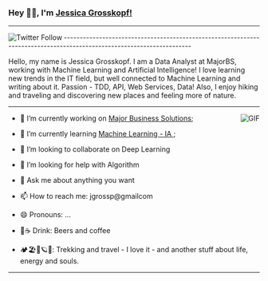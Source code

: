 ### Hey 👋🏽, I'm [Jessica Grosskopf!](https://jgrossp.github.io) 
_______________________________________________________________________________________________________________________________________
<img align="left" alt="Twitter Follow" href="https://twitter.com/intent/follow?screen_name=jgrossp" src="https://img.shields.io/twitter/follow/jgrossp?label=Follow&style=social">
----------------------------------------------------------------------------------------------------------------------


Hello, my name is Jessica Grosskopf. I am a Data Analyst at MajorBS, working with Machine Learning and Artificial Intelligence!
I love learning new trends in the IT field, but well connected to Machine Learning and writing about it.
Passion - TDD, API, Web Services, Data! Also, I enjoy hiking and traveling and discovering new places and feeling more of nature.

----------------------------------------------------------------------------------------------------------------------------

<img align="right" alt="GIF" src="https://thumbs.gfycat.com/SpotlessGreatIvorybilledwoodpecker-size_restricted.gif" />



* 🔭 I’m currently working on [Major Business Solutions](http://majorbs.com.br);

* 🌱 I’m currently learning [Machine Learning - IA ](https://github.com/topics/machine-learning);
* 👯 I’m looking to collaborate on Deep Learning
* 🤔 I’m looking for help with Algorithm
* 💬 Ask me about anything you want
* 📫 How to reach me: jgrossp@gmailcom
* 😄 Pronouns: ...
* 🍺☕ Drink: Beers and coffee
*  🏕🏖🌌🪐🚎: Trekking and travel - I love it - and another stuff about life, energy and souls.




  


______________________________________________________________________________________________________________________________________________________________________
  


